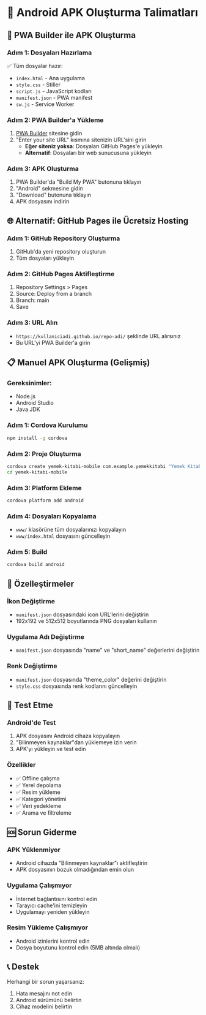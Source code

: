 # 📱 Android APK Oluşturma Talimatları

## 🚀 PWA Builder ile APK Oluşturma

### Adım 1: Dosyaları Hazırlama
✅ Tüm dosyalar hazır:
- `index.html` - Ana uygulama
- `style.css` - Stiller
- `script.js` - JavaScript kodları
- `manifest.json` - PWA manifest
- `sw.js` - Service Worker

### Adım 2: PWA Builder'a Yükleme
1. [PWA Builder](https://www.pwabuilder.com/) sitesine gidin
2. "Enter your site URL" kısmına sitenizin URL'sini girin
   - **Eğer siteniz yoksa**: Dosyaları GitHub Pages'e yükleyin
   - **Alternatif**: Dosyaları bir web sunucusuna yükleyin

### Adım 3: APK Oluşturma
1. PWA Builder'da "Build My PWA" butonuna tıklayın
2. "Android" sekmesine gidin
3. "Download" butonuna tıklayın
4. APK dosyasını indirin

## 🌐 Alternatif: GitHub Pages ile Ücretsiz Hosting

### Adım 1: GitHub Repository Oluşturma
1. GitHub'da yeni repository oluşturun
2. Tüm dosyaları yükleyin

### Adım 2: GitHub Pages Aktifleştirme
1. Repository Settings > Pages
2. Source: Deploy from a branch
3. Branch: main
4. Save

### Adım 3: URL Alın
- `https://kullaniciadi.github.io/repo-adi/` şeklinde URL alırsınız
- Bu URL'yi PWA Builder'a girin

## 📋 Manuel APK Oluşturma (Gelişmiş)

### Gereksinimler:
- Node.js
- Android Studio
- Java JDK

### Adım 1: Cordova Kurulumu
```bash
npm install -g cordova
```

### Adım 2: Proje Oluşturma
```bash
cordova create yemek-kitabi-mobile com.example.yemekkitabi "Yemek Kitabı"
cd yemek-kitabi-mobile
```

### Adım 3: Platform Ekleme
```bash
cordova platform add android
```

### Adım 4: Dosyaları Kopyalama
- `www/` klasörüne tüm dosyalarınızı kopyalayın
- `www/index.html` dosyasını güncelleyin

### Adım 5: Build
```bash
cordova build android
```

## 🔧 Özelleştirmeler

### İkon Değiştirme
- `manifest.json` dosyasındaki icon URL'lerini değiştirin
- 192x192 ve 512x512 boyutlarında PNG dosyaları kullanın

### Uygulama Adı Değiştirme
- `manifest.json` dosyasında "name" ve "short_name" değerlerini değiştirin

### Renk Değiştirme
- `manifest.json` dosyasında "theme_color" değerini değiştirin
- `style.css` dosyasında renk kodlarını güncelleyin

## 📱 Test Etme

### Android'de Test
1. APK dosyasını Android cihaza kopyalayın
2. "Bilinmeyen kaynaklar"dan yüklemeye izin verin
3. APK'yı yükleyin ve test edin

### Özellikler
- ✅ Offline çalışma
- ✅ Yerel depolama
- ✅ Resim yükleme
- ✅ Kategori yönetimi
- ✅ Veri yedekleme
- ✅ Arama ve filtreleme

## 🆘 Sorun Giderme

### APK Yüklenmiyor
- Android cihazda "Bilinmeyen kaynaklar"ı aktifleştirin
- APK dosyasının bozuk olmadığından emin olun

### Uygulama Çalışmıyor
- İnternet bağlantısını kontrol edin
- Tarayıcı cache'ini temizleyin
- Uygulamayı yeniden yükleyin

### Resim Yükleme Çalışmıyor
- Android izinlerini kontrol edin
- Dosya boyutunu kontrol edin (5MB altında olmalı)

## 📞 Destek
Herhangi bir sorun yaşarsanız:
1. Hata mesajını not edin
2. Android sürümünü belirtin
3. Cihaz modelini belirtin 